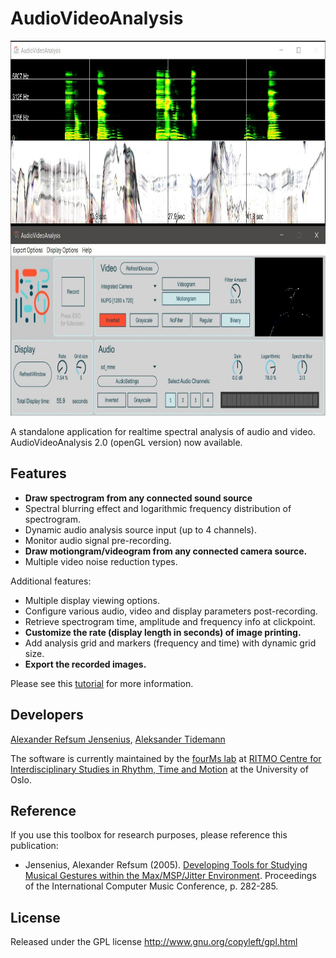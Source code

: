 # AudioVideoAnalysis 

<p align="center">
 <img src="/img/ava.jpg" width=800 height=600>
</p>

A standalone application for realtime spectral analysis of audio and video. 
AudioVideoAnalysis 2.0 (openGL version) now available.

## Features

* **Draw spectrogram from any connected sound source**
* Spectral blurring effect and logarithmic frequency distribution of spectrogram.
* Dynamic audio analysis source input (up to 4 channels).
* Monitor audio signal pre-recording.
* **Draw motiongram/videogram from any connected camera source.**
* Multiple video noise reduction types.

Additional features:
* Multiple display viewing options.
* Configure various audio, video and display parameters post-recording.
* Retrieve spectrogram time, amplitude and frequency info at clickpoint.
* **Customize the rate (display length in seconds) of image printing.**
* Add analysis grid and markers (frequency and time) with dynamic grid size.
* **Export the recorded images.**

Please see this [tutorial](https://github.com/fourMs/AudioVideoAnalysis/wiki) for more information.


## Developers

[Alexander Refsum Jensenius](http://people.uio.no/alexanje), [Aleksander Tidemann](https://github.com/AleksanderTidemann)

The software is currently maintained by the [fourMs lab](https://github.com/fourMs) at [RITMO Centre for Interdisciplinary Studies in Rhythm, Time and Motion](https://www.uio.no/ritmo/english/) at the University of Oslo.


## Reference

If you use this toolbox for research purposes, please reference this publication: 

- Jensenius, Alexander Refsum (2005). [Developing Tools for Studying Musical Gestures within the Max/MSP/Jitter Environment](https://www.duo.uio.no/handle/10852/26907). Proceedings of the International Computer Music Conference, p. 282-285. 


## License

Released under the GPL license
http://www.gnu.org/copyleft/gpl.html
